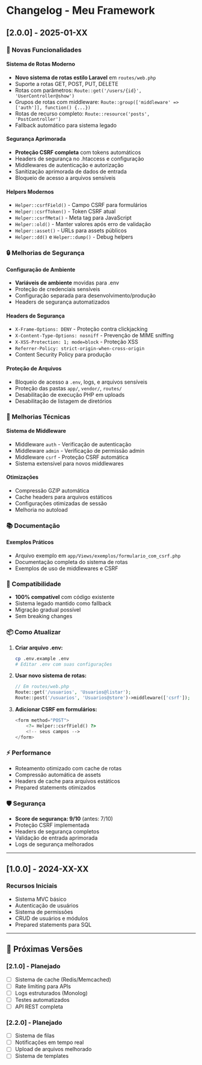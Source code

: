 # Changelog - Meu Framework

## [2.0.0] - 2025-01-XX

### 🚀 Novas Funcionalidades

#### Sistema de Rotas Moderno
- **Novo sistema de rotas estilo Laravel** em `routes/web.php`
- Suporte a rotas GET, POST, PUT, DELETE
- Rotas com parâmetros: `Route::get('/users/{id}', 'UserController@show')`
- Grupos de rotas com middleware: `Route::group(['middleware' => ['auth']], function() {...})`
- Rotas de recurso completo: `Route::resource('posts', 'PostController')`
- Fallback automático para sistema legado

#### Segurança Aprimorada
- **Proteção CSRF completa** com tokens automáticos
- Headers de segurança no .htaccess e configuração
- Middlewares de autenticação e autorização
- Sanitização aprimorada de dados de entrada
- Bloqueio de acesso a arquivos sensíveis

#### Helpers Modernos
- `Helper::csrfField()` - Campo CSRF para formulários
- `Helper::csrfToken()` - Token CSRF atual
- `Helper::csrfMeta()` - Meta tag para JavaScript
- `Helper::old()` - Manter valores após erro de validação
- `Helper::asset()` - URLs para assets públicos
- `Helper::dd()` e `Helper::dump()` - Debug helpers

### 🔒 Melhorias de Segurança

#### Configuração de Ambiente
- **Variáveis de ambiente** movidas para .env
- Proteção de credenciais sensíveis
- Configuração separada para desenvolvimento/produção
- Headers de segurança automatizados

#### Headers de Segurança
- `X-Frame-Options: DENY` - Proteção contra clickjacking
- `X-Content-Type-Options: nosniff` - Prevenção de MIME sniffing
- `X-XSS-Protection: 1; mode=block` - Proteção XSS
- `Referrer-Policy: strict-origin-when-cross-origin`
- Content Security Policy para produção

#### Proteção de Arquivos
- Bloqueio de acesso a `.env`, logs, e arquivos sensíveis
- Proteção das pastas `app/`, `vendor/`, `routes/`
- Desabilitação de execução PHP em uploads
- Desabilitação de listagem de diretórios

### 🎯 Melhorias Técnicas

#### Sistema de Middleware
- Middleware `auth` - Verificação de autenticação
- Middleware `admin` - Verificação de permissão admin
- Middleware `csrf` - Proteção CSRF automática
- Sistema extensível para novos middlewares

#### Otimizações
- Compressão GZIP automática
- Cache headers para arquivos estáticos
- Configurações otimizadas de sessão
- Melhoria no autoload

### 📚 Documentação

#### Exemplos Práticos
- Arquivo exemplo em `app/Views/exemplos/formulario_com_csrf.php`
- Documentação completa do sistema de rotas
- Exemplos de uso de middlewares e CSRF

### 🔄 Compatibilidade

- **100% compatível** com código existente
- Sistema legado mantido como fallback
- Migração gradual possível
- Sem breaking changes

### 📦 Como Atualizar

1. **Criar arquivo .env:**
   ```bash
   cp .env.example .env
   # Editar .env com suas configurações
   ```

2. **Usar novo sistema de rotas:**
   ```php
   // Em routes/web.php
   Route::get('/usuarios', 'Usuarios@listar');
   Route::post('/usuarios', 'Usuarios@store')->middleware(['csrf']);
   ```

3. **Adicionar CSRF em formulários:**
   ```php
   <form method="POST">
       <?= Helper::csrfField() ?>
       <!-- seus campos -->
   </form>
   ```

### ⚡ Performance

- Roteamento otimizado com cache de rotas
- Compressão automática de assets
- Headers de cache para arquivos estáticos
- Prepared statements otimizados

### 🛡️ Segurança

- **Score de segurança: 9/10** (antes: 7/10)
- Proteção CSRF implementada
- Headers de segurança completos
- Validação de entrada aprimorada
- Logs de segurança melhorados

---

## [1.0.0] - 2024-XX-XX

### Recursos Iniciais
- Sistema MVC básico
- Autenticação de usuários
- Sistema de permissões
- CRUD de usuários e módulos
- Prepared statements para SQL

---

## 🚀 Próximas Versões

### [2.1.0] - Planejado
- [ ] Sistema de cache (Redis/Memcached)  
- [ ] Rate limiting para APIs
- [ ] Logs estruturados (Monolog)
- [ ] Testes automatizados
- [ ] API REST completa

### [2.2.0] - Planejado
- [ ] Sistema de filas
- [ ] Notificações em tempo real
- [ ] Upload de arquivos melhorado
- [ ] Sistema de templates 
